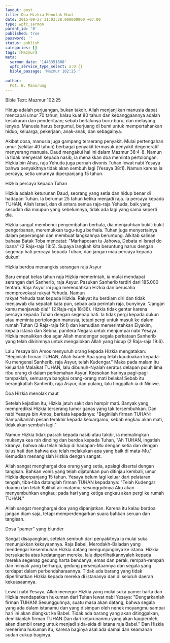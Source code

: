 ```yaml
---
layout: post
title: Doa Hizkia Menolak Maut
date: 2015-09-27 11:03:28.000000000 +07:00
type: wpfc_sermon
parent_id: '0'
published: true
password: ''
status: publish
categories: []
tags: [Mazmur]
meta:
  sermon_date: '1443351808'
  wpfc_service_type_select: a:0:{}
  bible_passage: 'Mazmur 102:25 '
  
author:
  Pdt. B. Manurung
---
```

<p>Bible Text: Mazmur 102:25 </p>
<p>Hidup adalah perjuangan, bukan takdir. Allah menjanjikan manusia dapat mencapai umur 70 tahun, kalau kuat 80 tahun dan kebanggaannya adalah kesukaran dan penderitaan; sebab berlalunya buru-buru, dan melayang lenyap. Manusia harus bergumul, berjuang di bumi untuk mempertahankan hidup, keluarga, pekerjaan, anak-anak, dan sebagainya.</p>
<p>Akibat dosa, manusia juga gampang terserang penyakit. Mulai pertengahan umur (sekitar 40 tahun) berbagai penyakit termasuk penyakit degeneratif menyerang manusia. Daud mengakui hal ini dalam Mazmur 38:4-8. Namun ia tidak menyerah kepada nasib, ia menaikkan doa meminta pertolongan.  Hizkia bin Ahas, raja Yehuda juga pernah divonis Tuhan lewat nabi Yesaya bahwa penyakitnya tidak akan sembuh lagi (Yesaya 38:1). Namun karena ia percaya, setia umurnya diperpanjang 15 tahun.</p>
<p>Hizkia percaya kepada Tuhan</p>
<p>Hizkia adalah keturunan Daud, seorang yang setia dan hidup benar di hadapan Tuhan. Ia berumur 25 tahun ketika menjadi raja. Ia percaya kepada TUHAN, Allah Israel, dan di antara semua raja-raja Yehuda, baik yang sesudah dia maupun yang sebelumnya, tidak ada lagi yang sama seperti dia.</p>
<p>Hizkia sangat membenci penyembahan berhala, dia menjauhkan bukit-bukit pengorbanan, meremukkan tugu-tugu berhala. Tuhan juga menyertainya dalam  peperangan dan membuat langkahnya beruntung. Alkitab salinan bahasa Batak Toba mencatat: "Marhaposan tu Jahowa, Debata ni Israel do ibana" (2 Raja-raja 18:5). Supaya langkah kita beruntung harus dengan segenap hati percaya kepada Tuhan, dan jangan mau percaya kepada dukun!</p>
<p>Hizkia berdoa menangkis serangan raja Asyur</p>
<p>Baru empat belas tahun raja Hizkia memerintah, ia mulai mendapat serangan dari Sanherib, raja Asyur. Pasukan Sanherib terdiri dari 185.000 tentara. Raja Asyur ini juga merendahkan Hizkia dan berusaha  memprovokasi rakyat Yehuda. Namun<br />
rakyat Yehuda taat kepada Hizkia. Rakyat itu berdiam diri dan tidak menjawab dia sepatah kata pun, sebab ada perintah raja, bunyinya: "Jangan kamu menjawab dia!" (2 Raja-raja 18:36). Hizkia  tidak gentar karena percaya kepada Tuhan dengan segenap hati. Ia tidak pergi kepada dukun atau meminta pertolongan manusia, tetapi pergi untuk masuk ke dalam  rumah Tuhan (2 Raja-raja 19:1) dan kemudian memerintahkan Elyakim, kepala istana dan Sebna, panitera Negara untuk menjumpai nabi Yesaya. Hizkia menaikkan doa agar Allah mendengar segala perkataan Sanherib yang telah dikirimnya untuk mengaibkan Allah yang hidup (2 Raja-raja 19:6).</p>
<p>Lalu Yesaya bin Amos menyuruh orang kepada Hizkia mengatakan: "Beginilah firman TUHAN, Allah Israel: Apa yang telah kaudoakan kepada-Ku mengenai Sanherib, raja Asyur, telah Kudengar." Maka pada malam itu keluarlah Malaikat TUHAN, lalu dibunuh-Nyalah seratus delapan puluh lima ribu orang di dalam perkemahan Asyur. Keesokan harinya pagi-pagi tampaklah, semuanya bangkai orang-orang mati belaka! Sebab itu berangkatlah Sanherib, raja Asyur, dan pulang, lalu tinggallah ia di Niniwe.</p>
<p>Doa Hizkia menolak maut</p>
<p>Setelah kejadian itu, Hizkia jatuh sakit dan hampir mati. Banyak yang memprediksi Hizkia terserang tumor ganas yang tak tersembuhkan. Dan nabi Yesaya bin Amos, berkata kepadanya: "Beginilah firman TUHAN: Sampaikanlah pesan terakhir kepada keluargamu, sebab engkau akan mati, tidak akan sembuh lagi."</p>
<p>Namun Hizkia tidak pasrah kepada nasib atau takdir, ia memalingkan mukanya kea rah dinding dan berdoa kepada Tuhan, "Ah TUHAN, ingatlah kiranya, bahwa aku telah hidup di hadapan-Mu dengan setia dan dengan tulus hati dan bahwa aku telah melakukan apa yang baik di mata-Mu." Kemudian menangislah Hizkia dengan sangat.</p>
<p>Allah sangat menghargai doa orang yang setia, apalagi disertai dengan tangisan. Bahkan vonis yang telah dijatuhkan pun ditinjau kembali, umur Hizkia diperpanjang 15 tahun. Yesaya belum lagi keluar dari pelataran tengah, tiba-tiba datanglah firman TUHAN kepadanya: "Telah Kudengar doamu dan telah Kulihat air matamu; sesungguhnya Aku akan menyembuhkan engkau; pada hari yang ketiga engkau akan pergi ke rumah TUHAN."</p>
<p>Allah sangat menghargai doa yang dipanjatkan. Karena itu kalau berdoa jangan diam saja, tetapi memperdengarkan suara bahkan seruan dan tangisan. </p>
<p>Dosa "pamer" yang blunder</p>
<p>Sangat disayangkan, setelah sembuh dari penyakitnya ia mulai suka menunjukkan kekayaannya. Raja Babel, Merodakh-Baladan yang mendengar kesembuhan Hizkia datang mengunjunginya ke istana. Hizkia bersukacita atas kedatangan mereka, lalu diperlihatkannyalah kepada mereka segenap gedung harta bendanya, emas dan perak, rempah-rempah dan minyak yang berharga, gedung persenjataannya dan segala yang terdapat dalam perbendaharaannya. Tidak ada barang yang tidak diperlihatkan Hizkia kepada mereka di istananya dan di seluruh daerah kekuasaannya.</p>
<p>Lewat nabi Yesaya, Allah menegor Hizkia yang mulai suka pamer harta dan Hizkia mendapatkan hukuman dari Tuhan lewat nabi Yesaya: "Dengarkanlah firman TUHAN! Sesungguhnya, suatu masa akan datang, bahwa segala yang ada dalam istanamu dan yang disimpan oleh nenek moyangmu sampai hari ini akan diangkut ke Babel. Tidak ada barang yang akan ditinggalkan, demikianlah firman TUHAN.Dan dari keturunanmu yang akan kauperoleh, akan diambil orang untuk menjadi sida-sida di istana raja Babel." Dan Hizkia menerima hukuman itu, karena baginya asal ada damai dan keamanan sudah cukup baginya.</p>
